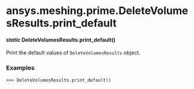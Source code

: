 <a id="ansys-meshing-prime-deletevolumesresults-print-default"></a>

# ansys.meshing.prime.DeleteVolumesResults.print_default

<a id="ansys.meshing.prime.DeleteVolumesResults.print_default"></a>

#### *static* DeleteVolumesResults.print_default()

Print the default values of `DeleteVolumesResults` object.

### Examples

```pycon
>>> DeleteVolumesResults.print_default()
```

<!-- !! processed by numpydoc !! -->
